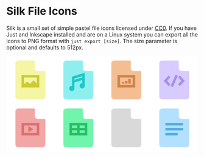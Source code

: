 # Silk File Icons

Silk is a small set of simple pastel file icons licensed under [CC0](https://creativecommons.org/publicdomain/zero/1.0/).
If you have Just and Inkscape installed and are on a Linux system you can export all the icons to PNG format with `just export [size]`. The size parameter is optional and defaults to 512px.

<p align="center">
    <img src="demo.png" width="512">
</p>